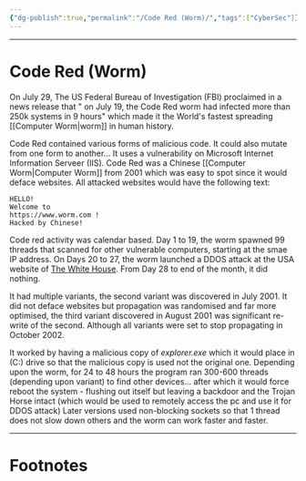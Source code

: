 ```yaml
---
{"dg-publish":true,"permalink":"/Code Red (Worm)/","tags":["CyberSec"]}
---
```



---
# Code Red (Worm)
On July 29, The US Federal Bureau of Investigation (FBI) proclaimed in a news release that " on July 19, the Code Red worm had infected more than 250k systems in 9 hours" which made it the World's fastest spreading [[Computer Worm\|worm]] in human history.

Code Red contained various forms of malicious code. It could also mutate from one form to another...
It uses a vulnerability on Microsoft Internet Information Serveer (IIS).
Code Red was a Chinese [[Computer Worm\|Computer Worm]] from 2001 which was easy to spot since it would deface websites. All attacked websites would have the following text:
```
HELLO!
Welcome to
https://www.worm.com !
Hacked by Chinese!
```

Code red activity was calendar based. 
Day 1 to 19, the worm spawned 99 threads that scanned for other vulnerable computers, starting at the smae IP address.
On Days 20 to 27, the worm launched a DDOS attack at the USA website of [The White House](https://www.whitehouse.gov). 
From Day 28 to end of the month, it did nothing.

It had multiple variants, the second variant was discovered in July 2001. It did not deface websites but propagation was randomised and far more optimised, the third variant discovered in August 2001 was significant re-write of the second. Although all variants were set to stop propagating in October 2002.

It worked by having a malicious copy of *explorer.exe* which it would place in (C:) drive so that the malicious copy is used not the original one.
Depending upon the worm, for 24 to 48 hours the program ran 300-600 threads (depending upon variant) to find other devices... after which it would force reboot the system - flushing out itself but leaving a backdoor and the Trojan Horse intact (which would be used to remotely access the pc and use it for DDOS attack)
Later versions used non-blocking sockets so that 1 thread does not slow down others and the worm can work faster and faster.

---
# Footnotes